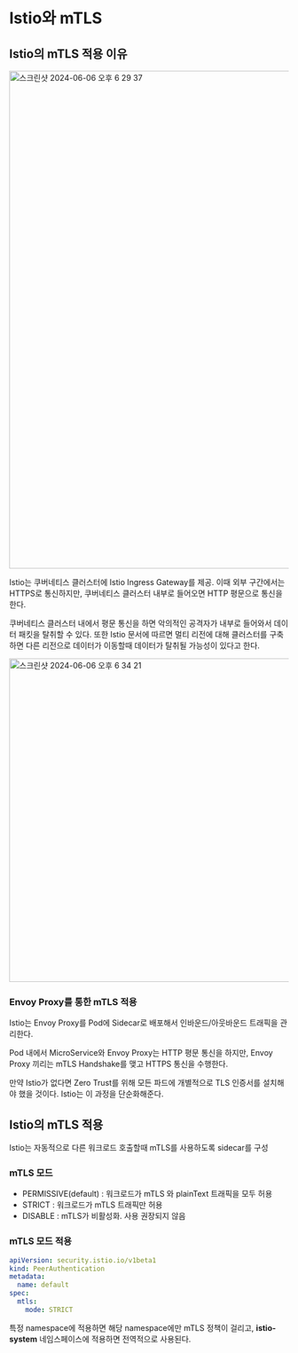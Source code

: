 # Istio와 mTLS

## Istio의 mTLS 적용 이유

<img width="897" alt="스크린샷 2024-06-06 오후 6 29 37" src="https://github.com/jemlog/toy-msa-repo/assets/82302520/64d4591c-cfec-46c1-9475-c3c6488044ea">

Istio는 쿠버네티스 클러스터에 Istio Ingress Gateway를 제공. 이때 외부 구간에서는 HTTPS로 통신하지만, 쿠버네티스 클러스터 내부로 들어오면 HTTP 평문으로 통신을 한다.

쿠버네티스 클러스터 내에서 평문 통신을 하면 악의적인 공격자가 내부로 들어와서 데이터 패킷을 탈취할 수 있다. 또한 Istio 문서에 따르면 멀티 리전에 대해 클러스터를 구축하면 다른 리전으로 데이터가 이동할때 
데이터가 탈취될 가능성이 있다고 한다.

<img width="583" alt="스크린샷 2024-06-06 오후 6 34 21" src="https://github.com/jemlog/toy-msa-repo/assets/82302520/a2a25282-5a53-4c3b-aca2-2b696f7f71b8">

### Envoy Proxy를 통한 mTLS 적용

Istio는 Envoy Proxy를 Pod에 Sidecar로 배포해서 인바운드/아웃바운드 트래픽을 관리한다.

Pod 내에서 MicroService와 Envoy Proxy는 HTTP 평문 통신을 하지만, Envoy Proxy 끼리는 mTLS Handshake를 맺고 HTTPS 통신을 수행한다.

만약 Istio가 없다면 Zero Trust를 위해 모든 파드에 개별적으로 TLS 인증서를 설치해야 했을 것이다. Istio는 이 과정을 단순화해준다.

## Istio의 mTLS 적용

Istio는 자동적으로 다른 워크로드 호출할때 mTLS를 사용하도록 sidecar를 구성

### mTLS 모드
- PERMISSIVE(default) : 워크로드가 mTLS 와 plainText 트래픽을 모두 허용
- STRICT : 워크로드가 mTLS 트래픽만 허용
- DISABLE : mTLS가 비활성화. 사용 권장되지 않음

### mTLS 모드 적용

```yaml
apiVersion: security.istio.io/v1beta1
kind: PeerAuthentication
metadata:
  name: default
spec:
  mtls:
    mode: STRICT
```
  
특정 namespace에 적용하면 해당 namespace에만 mTLS 정책이 걸리고, **istio-system** 네임스페이스에 적용하면 전역적으로 사용된다.